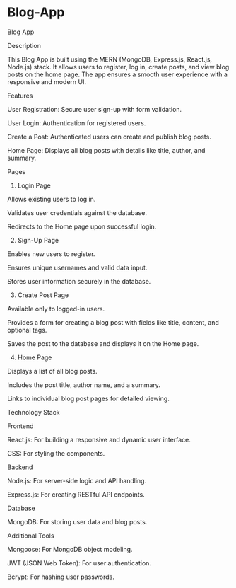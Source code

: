 # Blog-App
Blog App

Description

This Blog App is built using the MERN (MongoDB, Express.js, React.js, Node.js) stack. It allows users to register, log in, create posts, and view blog posts on the home page. The app ensures a smooth user experience with a responsive and modern UI.

Features

User Registration: Secure user sign-up with form validation.

User Login: Authentication for registered users.

Create a Post: Authenticated users can create and publish blog posts.

Home Page: Displays all blog posts with details like title, author, and summary.

Pages

1. Login Page

Allows existing users to log in.

Validates user credentials against the database.

Redirects to the Home page upon successful login.

2. Sign-Up Page

Enables new users to register.

Ensures unique usernames and valid data input.

Stores user information securely in the database.

3. Create Post Page

Available only to logged-in users.

Provides a form for creating a blog post with fields like title, content, and optional tags.

Saves the post to the database and displays it on the Home page.

4. Home Page

Displays a list of all blog posts.

Includes the post title, author name, and a summary.

Links to individual blog post pages for detailed viewing.

Technology Stack

Frontend

React.js: For building a responsive and dynamic user interface.

CSS: For styling the components.

Backend

Node.js: For server-side logic and API handling.

Express.js: For creating RESTful API endpoints.

Database

MongoDB: For storing user data and blog posts.

Additional Tools

Mongoose: For MongoDB object modeling.

JWT (JSON Web Token): For user authentication.

Bcrypt: For hashing user passwords.

